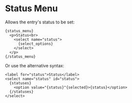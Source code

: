 <!--
    This source file is part of the open source project
    ExpressionEngine User Guide (https://github.com/ExpressionEngine/ExpressionEngine-User-Guide)

    @link      https://expressionengine.com/
    @copyright Copyright (c) 2003-2020, Packet Tide, LLC (https://ellislab.com)
    @license   https://expressionengine.com/license Licensed under Apache License, Version 2.0
-->

# Status Menu

Allows the entry's status to be set:

    {status_menu}
      <p>Status<br>
        <select name="status">
          {select_options}
        </select>
      </p>
    {/status_menu}

Or use the alternative syntax:

    <label for="status">Status</label>
    <select name="status" id="status">
      {statuses}
        <option value="{status}"{selected}>{status}</option>
      {/statuses}
    </select>
